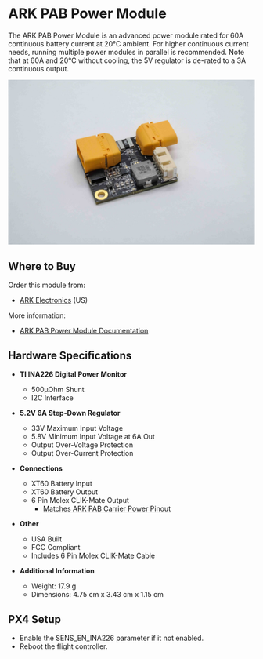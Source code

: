 # ARK PAB Power Module

The ARK PAB Power Module is an advanced power module rated for 60A continuous battery current at 20°C ambient. For higher continuous current needs, running multiple power modules in parallel is recommended. Note that at 60A and 20°C without cooling, the 5V regulator is de-rated to a 3A continuous output.

![ARK PAB Power Module](../../assets/hardware/power_module/ark_power_modules//ark_pab_power_module.jpg)

## Where to Buy

Order this module from:

- [ARK Electronics](https://arkelectron.com/product/ark-pab-power-module/) (US)

More information:

- [ARK PAB Power Module Documentation](https://arkelectron.gitbook.io/ark-documentation/power/ark-pab-power-module)

## Hardware Specifications

- **TI INA226 Digital Power Monitor**
  - 500μOhm Shunt
  - I2C Interface

- **5.2V 6A Step-Down Regulator**
  - 33V Maximum Input Voltage
  - 5.8V Minimum Input Voltage at 6A Out
  - Output Over-Voltage Protection
  - Output Over-Current Protection

- **Connections**
  - XT60 Battery Input
  - XT60 Battery Output
  - 6 Pin Molex CLIK-Mate Output
    - [Matches ARK PAB Carrier Power Pinout](https://arkelectron.gitbook.io/ark-documentation/flight-controllers/ark-pixhawk-autopilot-bus-carrier/pinout)

- **Other**
  - USA Built
  - FCC Compliant
  - Includes 6 Pin Molex CLIK-Mate Cable

- **Additional Information**
  - Weight: 17.9 g
  - Dimensions: 4.75 cm x 3.43 cm x 1.15 cm

## PX4 Setup

- Enable the SENS_EN_INA226 parameter if it not enabled.
- Reboot the flight controller.
